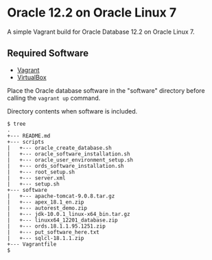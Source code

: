 # Oracle 12.2 on Oracle Linux 7

A simple Vagrant build for Oracle Database 12.2 on Oracle Linux 7.

## Required Software

* [Vagrant](https://www.vagrantup.com/downloads.html)
* [VirtualBox](https://www.virtualbox.org/wiki/Downloads)

Place the Oracle database software in the "software" directory before calling the `vagrant up` command.

Directory contents when software is included.

```
$ tree
.
+--- README.md
+--- scripts
|   +--- oracle_create_database.sh
|   +--- oracle_software_installation.sh
|   +--- oracle_user_environment_setup.sh
|   +--- ords_software_installation.sh
|   +--- root_setup.sh
|   +--- server.xml
|   +--- setup.sh
+--- software
|   +--- apache-tomcat-9.0.8.tar.gz
|   +--- apex_18.1_en.zip
|   +--- autorest_demo.zip
|   +--- jdk-10.0.1_linux-x64_bin.tar.gz
|   +--- linuxx64_12201_database.zip
|   +--- ords.18.1.1.95.1251.zip
|   +--- put_software_here.txt
|   +--- sqlcl-18.1.1.zip
+--- Vagrantfile
$
```